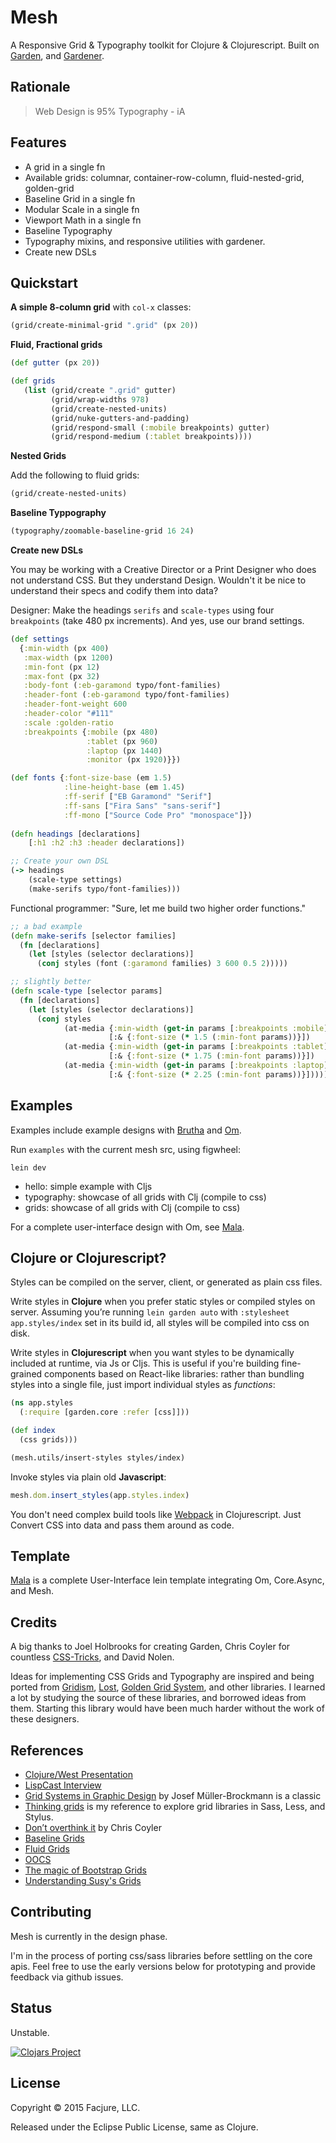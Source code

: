 Mesh
====

A Responsive Grid & Typography toolkit for Clojure & Clojurescript. Built on
[Garden](https://github.com/noprompt/garden), and
[Gardener](https://github.com/facjure/gardener).

## Rationale

> Web Design is 95% Typography - iA

## Features

- A grid in a single fn
- Available grids: columnar, container-row-column, fluid-nested-grid, golden-grid
- Baseline Grid in a single fn
- Modular Scale in a single fn
- Viewport Math in a single fn
- Baseline Typography
- Typography mixins, and responsive utilities with gardener.
- Create new DSLs

## Quickstart

**A simple 8-column grid** with `col-x` classes:

```clojure
(grid/create-minimal-grid ".grid" (px 20))
```

**Fluid, Fractional grids**

```clojure
(def gutter (px 20))

(def grids
   (list (grid/create ".grid" gutter)
         (grid/wrap-widths 978)
         (grid/create-nested-units)
         (grid/nuke-gutters-and-padding)
         (grid/respond-small (:mobile breakpoints) gutter)
         (grid/respond-medium (:tablet breakpoints))))
```

**Nested Grids**

Add the following to fluid grids:

```clojure
(grid/create-nested-units)
```

**Baseline Typpography**

```clojure
(typography/zoomable-baseline-grid 16 24)
```

**Create new DSLs**

You may be working with a Creative Director or a Print Designer who does not
understand CSS. But they understand Design. Wouldn't it be nice to understand
their specs and codify them into data?

Designer: Make the headings `serifs` and `scale-types` using four `breakpoints`
(take 480 px increments). And yes, use our brand settings.

```clojure
(def settings
  {:min-width (px 400)
   :max-width (px 1200)
   :min-font (px 12)
   :max-font (px 32)
   :body-font (:eb-garamond typo/font-families)
   :header-font (:eb-garamond typo/font-families)
   :header-font-weight 600
   :header-color "#111"
   :scale :golden-ratio
   :breakpoints {:mobile (px 480)
                 :tablet (px 960)
                 :laptop (px 1440)
                 :monitor (px 1920)}})

(def fonts {:font-size-base (em 1.5)
            :line-height-base (em 1.45)
            :ff-serif ["EB Garamond" "Serif"]
            :ff-sans ["Fira Sans" "sans-serif"]
            :ff-mono ["Source Code Pro" "monospace"]})
			
(defn headings [declarations]
	[:h1 :h2 :h3 :header declarations])

;; Create your own DSL
(-> headings
    (scale-type settings)
    (make-serifs typo/font-families)))
```

Functional programmer: "Sure, let me build two higher order functions."

```clojure
;; a bad example
(defn make-serifs [selector families]
  (fn [declarations]
    (let [styles (selector declarations)]
      (conj styles (font (:garamond families) 3 600 0.5 2)))))

;; slightly better
(defn scale-type [selector params]
  (fn [declarations]
    (let [styles (selector declarations)]
      (conj styles
            (at-media {:min-width (get-in params [:breakpoints :mobile])}
                      [:& {:font-size (* 1.5 (:min-font params))}])
            (at-media {:min-width (get-in params [:breakpoints :tablet])}
                      [:& {:font-size (* 1.75 (:min-font params))}])
            (at-media {:min-width (get-in params [:breakpoints :laptop])}
                      [:& {:font-size (* 2.25 (:min-font params))}])))))

```

## Examples

Examples include example designs with
[Brutha](https://github.com/weavejester/brutha) and
[Om](https://github.com/omcljs/om).

Run `examples` with the current mesh src, using figwheel:

	lein dev

- hello: simple example with Cljs
- typography: showcase of all grids with Clj (compile to css)
- grids: showcase of all grids with Clj (compile to css)

For a complete user-interface design with Om, see [Mala](https://github.com/priyatam/mala).

## Clojure or Clojurescript?

Styles can be compiled on the server, client, or generated as plain css files.

Write styles in **Clojure** when you prefer static styles or compiled styles on
server. Assuming you’re running `lein garden auto` with `:stylesheet
app.styles/index` set in its build id, all styles will be compiled into css on
disk.

Write styles in **Clojurescript** when you want styles to be dynamically
included at runtime, via Js or Cljs. This is useful if you're building
fine-grained components based on React-like libraries: rather than bundling
styles into a single file, just import individual styles as _functions_:

```clojure
(ns app.styles
  (:require [garden.core :refer [css]]))

(def index
  (css grids)))

(mesh.utils/insert-styles styles/index)
```

Invoke styles via plain old **Javascript**:

```javascript
mesh.dom.insert_styles(app.styles.index)
```

You don't need complex build tools like [Webpack](http://webpack.github.io) in
Clojurescript. Just Convert CSS into data and pass them around as code.

## Template

[Mala](https://github.com/priyatam/mala) is a complete User-Interface lein
template integrating Om, Core.Async, and Mesh.

## Credits

A big thanks to Joel Holbrooks for creating Garden, Chris Coyler for countless
[CSS-Tricks](https://css-tricks.com), and David Nolen.

Ideas for implementing CSS Grids and Typography are inspired and being ported
from [Gridism](http://cobyism.com/gridism/),
[Lost](https://github.com/corysimmons/lost), [Golden Grid
System](http://goldengridsystem.com), and other libraries. I learned a lot by
studying the source of these libraries, and borrowed ideas from them. Starting
this library would have been much harder without the work of these designers.

## References

- [Clojure/West Presentation](https://www.youtube.com/watch?v=-jnJGNDoSXc)
- [LispCast Interview](http://www.lispcast.com/pre-west-priyatam-mudivarti)
- [Grid Systems in Graphic Design](http://www.amazon.com/Grid-Systems-Graphic-Design-Communication/dp/3721201450)
by Josef Müller-Brockmann is a classic
- [Thinking grids](https://github.com/priyatam/thinking-grids) is my reference to
explore grid libraries in Sass, Less, and Stylus.
- [Don’t overthink it](https://css-tricks.com/dont-overthink-it-grids/) by Chris Coyler
- [Baseline Grids](http://alistapart.com/article/settingtypeontheweb)
- [Fluid Grids](http://alistapart.com/article/fluidgrids)
- [OOCS](http://oocss.org/grids_docs.html)
- [The magic of Bootstrap Grids](http://www.helloerik.com/the-subtle-magic-behind-why-the-bootstrap-3-grid-works)
- [Understanding Susy's Grids](http://www.zell-weekeat.com/susy2-tutorial)

## Contributing

Mesh is currently in the design phase. 

I'm in the process of porting css/sass libraries before settling on the core
apis. Feel free to use the early versions below for prototyping and provide
feedback via github issues.

## Status

Unstable.

[![Clojars Project](http://clojars.org/facjure/mesh/latest-version.svg)](http://clojars.org/facjure/mesh)

## License

Copyright © 2015 Facjure, LLC.

Released under the Eclipse Public License, same as Clojure.
